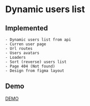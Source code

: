 # Dynamic users list

## Implemented
	
	- Dynamic users list from api
	- Curren user page
	- Url routes
	- Users avatars
	- Loaders
	- Sort (reverse) users list
	- Page 404 (Not found)
	- Design from figma layout

## Demo

[DEMO](https://vladskoromnyi.github.io/react-dynamic-users-list/)
